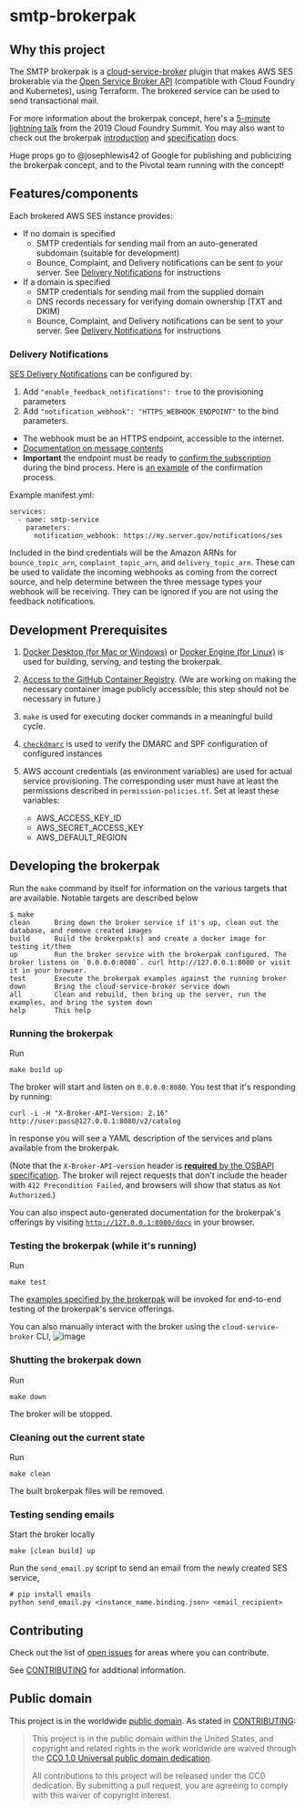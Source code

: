 # smtp-brokerpak

## Why this project

The SMTP brokerpak is a
[cloud-service-broker](https://github.com/pivotal/cloud-service-broker) plugin
that makes AWS SES brokerable via the [Open Service Broker API](https://www.openservicebrokerapi.org/) (compatible with Cloud Foundry and Kubernetes), using Terraform. The brokered service can be used to send transactional mail.

For more information about the brokerpak concept, here's a [5-minute lightning
talk](https://www.youtube.com/watch?v=BXIvzEfHil0) from the 2019 Cloud Foundry Summit. You may also want to check out the brokerpak
[introduction](https://github.com/pivotal/cloud-service-broker/blob/master/docs/brokerpak-intro.md)
and
[specification](https://github.com/pivotal/cloud-service-broker/blob/master/docs/brokerpak-specification.md)
docs.

Huge props go to @josephlewis42 of Google for publishing and publicizing the
brokerpak concept, and to the Pivotal team running with the concept!


## Features/components

Each brokered AWS SES instance provides:

- If no domain is specified
  - SMTP credentials for sending mail from an auto-generated subdomain (suitable for development)
  - Bounce, Complaint, and Delivery notifications can be sent to your server. See [Delivery Notifications](#delivery-notifications) for instructions
- If a domain is specified
  - SMTP credentials for sending mail from the supplied domain
  - DNS records necessary for verifying domain ownership (TXT and DKIM)
  - Bounce, Complaint, and Delivery notifications can be sent to your server. See [Delivery Notifications](#delivery-notifications) for instructions

### Delivery Notifications

[SES Delivery Notifications](https://docs.aws.amazon.com/ses/latest/dg/monitor-sending-activity-using-notifications-sns.html) can be configured by:

1. Add `"enable_feedback_notifications": true` to the provisioning parameters
2. Add `"notification_webhook": "HTTPS_WEBHOOK_ENDPOINT"` to the bind parameters.

* The webhook must be an HTTPS endpoint, accessible to the internet.
* [Documentation on message contents](https://docs.aws.amazon.com/ses/latest/dg/notification-contents.html)
* **Important** the endpoint must be ready to [confirm the subscription](https://docs.aws.amazon.com/sns/latest/dg/SendMessageToHttp.confirm.html) during the bind process. Here is [an example](https://github.com/GSA/notifications-api/blob/d83a4331263d434ba1415ce652ed70737acd5e9f/app/notifications/sns_handlers.py#L51) of the confirmation process.

Example manifest.yml:
```
services:
  - name: smtp-service
    parameters:
      notification_webhook: https://my.server.gov/notifications/ses
```

Included in the bind credentials will be the Amazon ARNs for `bounce_topic_arn`, `complaint_topic_arn`, and `delivery_topic_arn`. These can be used to
validate the incoming webhooks as coming from the correct source, and help determine between the three message types your webhook will be receiving. They can
be ignored if you are not using the feedback notifications.


## Development Prerequisites

1. [Docker Desktop (for Mac or
Windows)](https://www.docker.com/products/docker-desktop) or [Docker Engine (for
Linux)](https://www.docker.com/products/container-runtime) is used for
building, serving, and testing the brokerpak.
1. [Access to the GitHub Container
   Registry](https://docs.github.com/en/packages/guides/migrating-to-github-container-registry-for-docker-images#authenticating-with-the-container-registry).
   (We are working on making the necessary container image publicly accessible;
   this step should not be necessary in future.)

1. `make` is used for executing docker commands in a meaningful build cycle.
1. [`checkdmarc`](https://pypi.org/project/checkdmarc/) is used to verify the DMARC and SPF configuration of configured instances
1. AWS account credentials (as environment variables) are used for actual
   service provisioning. The corresponding user must have at least the permissions described in `permission-policies.tf`. Set at least these variables:

    - AWS_ACCESS_KEY_ID
    - AWS_SECRET_ACCESS_KEY
    - AWS_DEFAULT_REGION


## Developing the brokerpak
Run the `make` command by itself for information on the various targets that are available. Notable targets are described below

```
$ make
clean      Bring down the broker service if it's up, clean out the database, and remove created images
build      Build the brokerpak(s) and create a docker image for testing it/them
up         Run the broker service with the brokerpak configured. The broker listens on `0.0.0.0:8080`. curl http://127.0.0.1:8080 or visit it in your browser.
test       Execute the brokerpak examples against the running broker
down       Bring the cloud-service-broker service down
all        Clean and rebuild, then bring up the server, run the examples, and bring the system down
help       This help
```


### Running the brokerpak
Run
```
make build up
```
The broker will start and listen on `0.0.0.0:8080`. You
test that it's responding by running:
```
curl -i -H "X-Broker-API-Version: 2.16" http://user:pass@127.0.0.1:8080/v2/catalog
```
In response you will see a YAML description of the services and plans available
from the brokerpak.

(Note that the `X-Broker-API-version` header is [**required** by the OSBAPI
specification](https://github.com/openservicebrokerapi/servicebroker/blob/master/spec.md#headers).
The broker will reject requests that don't include the header with `412
Precondition Failed`, and browsers will show that status as `Not Authorized`.)

You can also inspect auto-generated documentation for the brokerpak's offerings
by visiting [`http://127.0.0.1:8080/docs`](http://127.0.0.1:8080/docs) in your browser.

### Testing the brokerpak (while it's running)

Run
```
make test
```

The [examples specified by the
brokerpak](https://github.com/pivotal/cloud-service-broker/blob/master/docs/brokerpak-specification.md#service-yaml-flie)
will be invoked for end-to-end testing of the brokerpak's service offerings.

You can also manually interact with the broker using the `cloud-service-broker` CLI,
![image](https://user-images.githubusercontent.com/85196563/163099919-656fcb63-d6d1-4190-a023-48697a34906d.png)


### Shutting the brokerpak down

Run

```
make down
```

The broker will be stopped.

### Cleaning out the current state

Run
```
make clean
```
The built brokerpak files will be removed.


### Testing sending emails

Start the broker locally
```
make [clean build] up
```
Run the `send_email.py` script to send an email from the newly created SES service,
```
# pip install emails
python send_email.py <instance_name.binding.json> <email_recipient>
```

## Contributing

Check
out the list of [open issues](https://github.com/GSA/eks-brokerpak/issues) for
areas where you can contribute.

See [CONTRIBUTING](CONTRIBUTING.md) for additional information.

## Public domain

This project is in the worldwide [public domain](LICENSE.md). As stated in [CONTRIBUTING](CONTRIBUTING.md):

> This project is in the public domain within the United States, and copyright and related rights in the work worldwide are waived through the [CC0 1.0 Universal public domain dedication](https://creativecommons.org/publicdomain/zero/1.0/).
>
> All contributions to this project will be released under the CC0 dedication. By submitting a pull request, you are agreeing to comply with this waiver of copyright interest.
